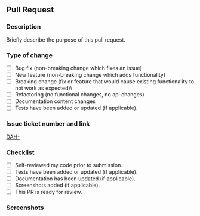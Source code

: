 ## Pull Request

### Description

Briefly describe the purpose of this pull request.

### Type of change

- [ ] Bug fix (non-breaking change which fixes an issue)
- [ ] New feature (non-breaking change which adds functionality)
- [ ] Breaking change (fix or feature that would cause existing functionality to not work as expected)\
- [ ] Refactoring (no functional changes, no api changes)
- [ ] Documentation content changes
- [ ] Tests have been added or updated (if applicable).

### Issue ticket number and link

[DAH-](https://igit.atlassian.net/jira/software/projects/DAH/boards/4?selectedIssue=DAH-)

### Checklist

- [ ] Self-reviewed my code prior to submission.
- [ ] Tests have been added or updated (if applicable).
- [ ] Documentation has been updated (if applicable).
- [ ] Screenshots added (if applicable).
- [ ] This PR is ready for review.

### Screenshots

